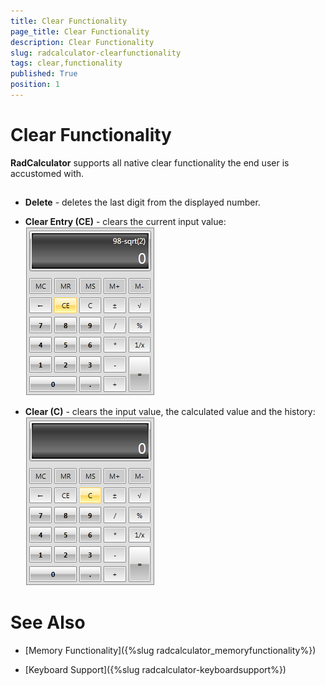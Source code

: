 ```yaml
---
title: Clear Functionality
page_title: Clear Functionality
description: Clear Functionality
slug: radcalculator-clearfunctionality
tags: clear,functionality
published: True
position: 1
---
```


# Clear Functionality



__RadCalculator__ supports all native clear functionality the end user is accustomed with.
		  

## 

* __Delete__ - deletes the last digit from the displayed number.
				  

* __Clear Entry (CE)__ - clears the current input value:
					  ![Rad Calculator-Clears Entry](images/RadCalculator-ClearsEntry.png)

* __Clear (C)__ - clears the input value, the calculated value and the history:
					  ![Rad Calculator-Clears](images/RadCalculator-Clears.png)

# See Also

 * [Memory Functionality]({%slug radcalculator_memoryfunctionality%})

 * [Keyboard Support]({%slug radcalculator-keyboardsupport%})
